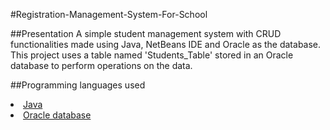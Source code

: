 #Registration-Management-System-For-School

##Presentation
A simple student management system with CRUD functionalities made using Java, NetBeans IDE and Oracle as the database.
This project uses a table named 'Students_Table' stored in an Oracle database to perform operations on the data. 

##Programming languages used
<li><a href="https://www.java.com/fr/download/">Java</a></li>
<li><a href="https://www.oracle.com/database/technologies/oracle-database-software-downloads.html">Oracle database</a></li>

